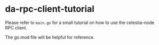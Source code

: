 # da-rpc-client-tutorial

Please refer to `main.go` for a small tutorial on how to use the celestia-node RPC client.

The go.mod file will be helpful for reference.


